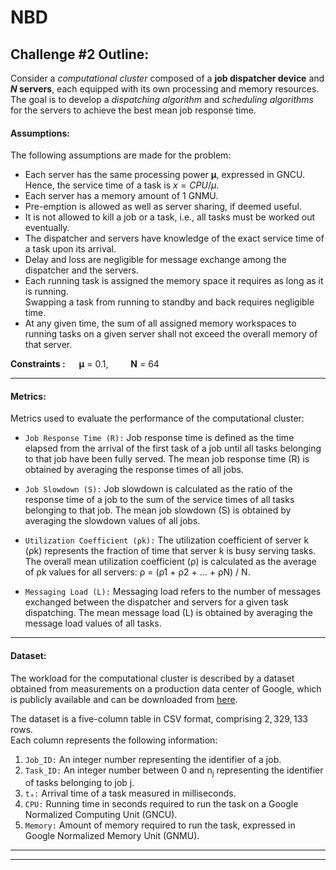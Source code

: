 # NBD

## Challenge #2 Outline:

Consider a *computational cluster* composed of a **job dispatcher device** and **$N$ servers**, each equipped with its own processing and memory resources.\
The goal is to develop a *dispatching algorithm* and *scheduling algorithms* for the servers to achieve the best mean job response time.

#### Assumptions:

The following assumptions are made for the problem:

- Each server has the same processing power **µ**, expressed in GNCU.\
Hence, the service time of a task is $x = CPU/µ$.
- Each server has a memory amount of 1 GNMU.
- Pre-emption is allowed as well as server sharing, if deemed useful.
- It is not allowed to kill a job or a task, i.e., all tasks must be worked out eventually.
- The dispatcher and servers have knowledge of the exact service time of a task upon its arrival.
- Delay and loss are negligible for message exchange among the dispatcher and the servers.
- Each running task is assigned the memory space it requires as long as it is running.\
Swapping a task from running to standby and back requires negligible time.
- At any given time, the sum of all assigned memory workspaces to running tasks on a given server shall not exceed the overall memory of that server.

**Constraints :** &emsp; **µ** = 0.1, &emsp;&emsp; **N** = 64 

---------------------------------------------------------

#### Metrics:

Metrics used to evaluate the performance of the computational cluster:

- `Job Response Time (R):` Job response time is defined as the time elapsed from the arrival of the first task of a job until all tasks belonging to that job have been fully served. The mean job response time (R) is obtained by averaging the response times of all jobs.

- `Job Slowdown (S):` Job slowdown is calculated as the ratio of the response time of a job to the sum of the service times of all tasks belonging to that job. The mean job slowdown (S) is obtained by averaging the slowdown values of all jobs.

- `Utilization Coefficient (ρk):` The utilization coefficient of server k (ρk) represents the fraction of time that server k is busy serving tasks. The overall mean utilization coefficient (ρ) is calculated as the average of ρk values for all servers: ρ = (ρ1 + ρ2 + ... + ρN) / N.

- `Messaging Load (L):` Messaging load refers to the number of messages exchanged between the dispatcher and servers for a given task dispatching. The mean message load (L) is obtained by averaging the message load values of all tasks.

---------------------------------------------------------

#### Dataset:

The workload for the computational cluster is described by a dataset obtained from measurements on a production data center of Google, which is publicly available and can be downloaded from [here](https://github.com/MertYILDIZ19/Google_cluster_usage_traces_v3_Cell_a).

The dataset is a five-column table in CSV format, comprising $2,329,133$ rows.\
Each column represents the following information:

1. `Job_ID:` An integer number representing the identifier of a job.
2. `Task_ID:` An integer number between $0$ and n<sub>j</sub> representing the identifier of tasks belonging to job j.
3. `tₐ:` Arrival time of a task measured in milliseconds.
4. `CPU:` Running time in seconds required to run the task on a Google Normalized Computing Unit (GNCU).
5. `Memory:` Amount of memory required to run the task, expressed in Google Normalized Memory Unit (GNMU).

---------------------------------------------------------
---------------------------------------------------------
